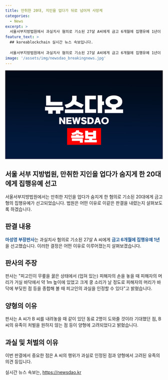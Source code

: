```yaml
---
title: 만취한 20대, 지인을 업다가 뒤로 넘어져 사망케
categories:
  - News
excerpt: >
  서울서부지방법원에서 과실치사 혐의로 기소된 27살 A씨에게 금고 6개월에 집행유예 1년이 선고되었습니다. 지난해 6월, 만취한 지인을 업다가 넘어뜨려 사망에 이르게 한 사건으로, 판사는 과실을 인정했지만 동료들의 도움을 기대했던 점 등을 고려하여 양형 결정했습니다. A씨는 피해자의 유족이 처벌을 원하지 않는 점도 감안되었습니다.
feature_text: >
  ## koreablockchain 실시간 뉴스 속보입니다.

  서울서부지방법원에서 과실치사 혐의로 기소된 27살 A씨에게 금고 6개월에 집행유예 1년이 선고되었습니다. 지난해 6월, 만취한 지인을 업다가 넘어뜨려 사망에 이르게 한 사건으로, 판사는 과실을 인정했지만 동료들의 도움을 기대했던 점 등을 고려하여 양형 결정했습니다. A씨는 피해자의 유족이 처벌을 원하지 않는 점도 감안되었습니다.
image: '/assets/img/newsdao_breakingnews.jpg'
---
```


<p><img src="/assets/img/newsdao_breakingnews.jpg" alt="koreablockchain 속보" /></p>

<h2 data-ke-size="size26">서울 서부 지방법원, 만취한 지인을 업다가 숨지게 한 20대에게 집행유예 선고</h2>

<p data-ke-size="size16">서울서부지방법원에서는 만취한 지인을 업다가 숨지게 한 혐의로 기소된 20대에게 금고형의 집행유예가 선고되었습니다. 법원은 어떤 이유로 이같은 판결을 내렸는지 살펴보도록 하겠습니다.</p>

<h2 data-ke-size="size24">판결 내용</h2>

<p data-ke-size="size16"><b><span style="color: #1a5490;">마성영 부장판사</span></b>는 과실치사 혐의로 기소된 27살 A 씨에게 <b><span style="color: #1a5490;">금고 6개월에 집행유예 1년</span></b>을 선고했습니다. 이러한 결정은 어떤 이유로 이루어졌는지 살펴보겠습니다.</p>

<h2 data-ke-size="size24">판사의 주장</h2>

<p data-ke-size="size16">판사는 "피고인이 무릎을 꿇은 상태에서 (업혀 있는) 피해자의 손을 놓을 때 피해자의 머리가 거실 바닥에서 약 1m 높이에 있었고 크게 쿵 소리가 날 정도로 피해자의 머리가 바닥에 부딪힌 점 등을 종합해 볼 때 피고인의 과실을 인정할 수 있다"고 밝혔습니다.</p>

<h2 data-ke-size="size24">양형의 이유</h2>

<p data-ke-size="size16">판사는 A 씨가 B 씨를 내려놓을 때 같이 있던 동료 2명이 도와줄 것이라 기대했던 점, B 씨의 유족이 처벌을 원하지 않는 점 등이 양형에 고려되었다고 밝혔습니다.</p>

<h2 data-ke-size="size24">과실 및 처벌의 이유</h2>

<p data-ke-size="size16">이번 판결에서 중요한 점은 A 씨의 행위가 과실로 인정된 점과 양형에서 고려된 유족의 의견 등입니다.</p>
실시간 뉴스 속보는, <a href="https://newsdao.kr" rel="dofollow">https://newsdao.kr</a>


